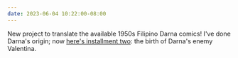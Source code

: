 ```yaml
---
date: 2023-06-04 10:22:00-08:00
---
```


New project to translate the available 1950s Filipino Darna comics! I've done Darna's origin; now [here's installment two](https://multoghost.wordpress.com/2023/06/03/1950s-darna-the-birth-of-valentina/): the birth of Darna's enemy Valentina.
